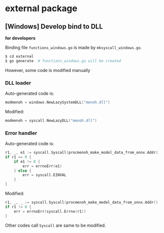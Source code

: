 # external package

## [Windows] Develop bind to DLL

**for developers**

Binding file `functions_windows.go` is made by `mksyscall_windows.go`.

```bash
$ cd external
$ go generate  # functions_windows.go will be created
```

However, some code is modified manually

### DLL loader

Auto-generated code is:

```go
modmenoh = windows.NewLazySystemDLL("menoh.dll")
```

Modified:

```go
modmenoh = syscall.NewLazyDLL("menoh.dll")
```

### Error handler

Auto-generated code is:

```go
r1, _, e1 := syscall.Syscall(procmenoh_make_model_data_from_onnx.Addr(), 2, uintptr(unsafe.Pointer(path)), uintptr(mdHandle), 0)
if r1 == 0 {
	if e1 != 0 {
		err = errnoErr(e1)
	} else {
		err = syscall.EINVAL
	}
}
```

Modified:

```go
r1, _, _ := syscall.Syscall(procmenoh_make_model_data_from_onnx.Addr(), 2, uintptr(unsafe.Pointer(path)), uintptr(mdHandle), 0)
if r1 != 0 {
	err = errnoErr(syscall.Errno(r1))
}
```

Other codes call `Syscall` are same to be modified.
